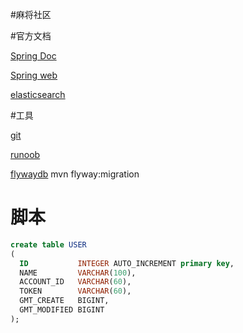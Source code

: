 #麻将社区

#官方文档

[Spring Doc](https://spring.io/guides)

[Spring web](https://spring.io/guides/gs/serving-web-content/)

[elasticsearch](https://elasticsearch.cn/explore)

#工具

[git](https://git-scm.com/download)

[runoob](www.runoob.com)

[flywaydb](flywaydb.org) mvn flyway:migration

# 脚本
```sql
create table USER
(
  ID           INTEGER AUTO_INCREMENT primary key,
  NAME         VARCHAR(100),
  ACCOUNT_ID   VARCHAR(60),
  TOKEN        VARCHAR(60),
  GMT_CREATE   BIGINT,
  GMT_MODIFIED BIGINT
);
```
